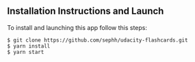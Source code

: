 ## Installation Instructions and Launch
To install and launching this app follow this steps:

```
$ git clone https://github.com/sephh/udacity-flashcards.git
$ yarn install
$ yarn start
```